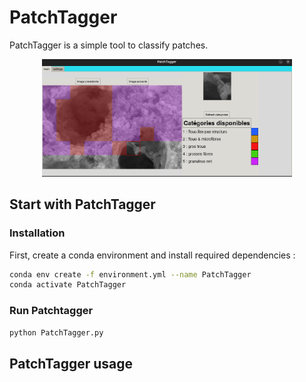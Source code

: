 # PatchTagger

PatchTagger is a simple tool to classify patches.
<p align="center">
  <img src="images/PatchTagger.png" alt="Aperçu de l'application" width="400"/>
</p>


## Start with PatchTagger

### Installation 
First, create a conda environment and install required dependencies : 


```bash 
conda env create -f environment.yml --name PatchTagger
conda activate PatchTagger
``` 


### Run Patchtagger






```bash 
python PatchTagger.py
``` 



## PatchTagger usage 


